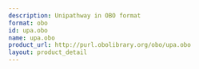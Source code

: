 ```yaml
---
description: Unipathway in OBO format
format: obo
id: upa.obo
name: upa.obo
product_url: http://purl.obolibrary.org/obo/upa.obo
layout: product_detail
---
```

